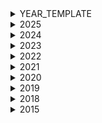 <details>
<summary>YEAR_TEMPLATE</summary>

insert songs after newline
</details>

<details>
<summary>2025</summary>

🇦🇱 Albania: Shkodra Elektronike – Zjerm<br>
🇦🇲 Armenia: PARG – SURVIVOR <br>
🇦🇺 Australia: Go-Jo – Milkshake Man <br>
🇦🇹 Austria: JJ – Wasted Love<br>
🇧🇪 Belgium: Red Sebastian – Strobe Lights<br>
🇭🇷 Croatia: Marko Bošnjak – Poison Cake<br>
🇨🇾 Cyprus: Theo Evan – Shh<br>
🇨🇿 Czechia: ADONXS – Kiss Kiss Goodbye<br>
🇩🇰 Denmark: Sissal – Hallucination <br>
🇪🇪 Estonia: Tommy Cash – Espresso Macchiato<br>
🇫🇮 Finland: Erika Vikman – ICH KOMME<br>
🇫🇷 France: Louane – maman<br>
🇬🇪 Georgia: Mariam Shengelia – Freedom<br>
🇩🇪 Germany: Abor & Tynna – Baller<br>
🇬🇷 Greece: Klavdia – Asteromáta<br>
🇮🇸 Iceland: VÆB – RÓA<br>
🇮🇪 Ireland: EMMY – Laika Party<br>
🇮🇹 Italy: Lucio Corsi – Volevo Essere Un Duro<br>
🇱🇻 Latvia: Tautumeitas – Bur Man Laimi<br>
🇱🇹 Lithuania: Katarsis – Tavo Akys<br>
🇱🇺 Luxembourg: Laura Thorn – La Poupée Monte Le Son<br>
🇲🇹 Malta: Miriana Conte – SERVING<br>
🇲🇪 Montenegro: Nina Žižić – Dobrodošli<br>
🇳🇱 Netherlands: Claude – C"est La Vie<br>
🇳🇴 Norway: Kyle Alessandro – Lighter <br>
🇵🇱 Poland: Justyna Steczkowska – GAJA<br>
🇵🇹 Portugal: NAPA – Deslocado<br>
🇸🇲 San Marino: Gabry Ponte – Tutta L"Italia <br>
🇷🇸 Serbia: Princ – Mila <br>
🇸🇮 Slovenia: Klemen – How Much Time Do We Have Left<br>
🇪🇸 Spain: Melody – ESA DIVA<br>
🇸🇪 Sweden: KAJ – Bara Bada Bastu <br>
🇨🇭 Switzerland: Zoë Më – Voyage<br>
🇺🇦 Ukraine: Ziferblat – Bird of Pray<br>
🇬🇧 United Kingdom: Remember Monday – What The Hell Just Happened?<br>
</details>

<details>
<summary>2024</summary>
  
🇦🇱 ALBANIA: BESA - TITAN<br>
🇦🇲 ARMENIA: LADANIVA - Jako<br>
🇦🇺 AUSTRALIA: Electric Fields - One Milkali (One Blood)<br>
🇦🇹 AUSTRIA: Kaleen - We Will Rave<br>
🇧🇪 BELGIUM: Mustii - Before The Party"s Over<br>
🇭🇷 CROATIA: Baby Lasagna - Rim Tim Tagi Dim<br>
🇨🇾 CYPRUS: Silia Kapsis - Liar<br>
🇨🇿 CZECHIA: Aiko - Pedestal<br>
🇩🇰 DENMARK: SABA - SAND<br>
🇪🇪 ESTONIA: 5MIINUST x Puuluup - (nendest) narkootikumidest ei tea me (küll) midagi<br>
🇫🇮 FINLAND: Windows95man - No Rules!<br>
🇫🇷 FRANCE: Slimane - Mon amour<br>
🇬🇪 GEORGIA: Nutsa Buzaladze - Firefighter<br>
🇩🇪 GERMANY: ISAAK - Always On The Run<br>
🇬🇷 GREECE: Marina Satti - ZARI<br>
🇮🇸 ICELAND: Hera Björk - Scared of Heights<br>
🇮🇪 IRELAND: Bambie Thug - Doomsday Blue<br>
🇮🇹 ITALY: Angelina Mango - La noia<br>
🇱🇻 LATVIA: Dons - Hollow<br>
🇱🇹 LITHUANIA: Silvester Belt - Luktelk<br>
🇱🇺 LUXEMBOURG: TALI - Fighter<br>
🇲🇹 MALTA: Sarah Bonnici - Loop<br>
🇲🇩 MOLDOVA: Natalia Barbu - In The Middle<br>
🇳🇱 NETHERLANDS: Joost Klein - Europapa<br>
🇳🇴 NORWAY: Gåte - Ulveham<br>
🇵🇱 POLAND: LUNA - The Tower<br>
🇵🇹 PORTUGAL: iolanda - Grito<br>
🇸🇲 SAN MARINO: MEGARA - 11:11<br>
🇷🇸 SERBIA: TEYA DORA - RAMONDA<br>
🇸🇮 SLOVENIA: Raiven - Veronika<br>
🇪🇸 SPAIN: Nebulossa - ZORRA<br>
🇸🇪 SWEDEN: Marcus & Martinus - Unforgettable<br>
🇨🇭 SWITZERLAND: Nemo - The Code<br>
🇺🇦 UKRAINE: alyona alyona & Jerry Heil - Teresa & Maria<br>
🇬🇧 UNITED KINGDOM: Olly Alexander - Dizzy<br>
</details>

<details>
<summary>2023</summary>

🇦🇱 Albania: Albina & Familja Kelmendi - Duje<br>
🇦🇲 Armenia: Brunette - Future Lover<br>
🇦🇺 Australia: Voyager - Promise<br>
🇦🇹 Austria: Teya & Salena - Who The Hell Is Edgar?<br>
🇦🇿 Azerbaijan: TuralTuranX - Tell Me More<br>
🇧🇪 Belgium: Gustaph - Because Of You<br>
🇭🇷 Croatia: Let 3 - Mama ŠČ!<br>
🇨🇾 Cyprus: Andrew Lambrou - Break A Broken Heart<br>
🇨🇿 Czechia: Vesna - My Sister's Crown<br>
🇩🇰 Denmark: Reiley - Breaking My Heart<br>
🇪🇪 Estonia: Alika - Bridges<br>
🇫🇮 Finland: Käärijä - Cha Cha Cha<br>
🇫🇷 France: La Zarra - Évidemment<br>
🇬🇪 Georgia: Iru - Echo<br>
🇩🇪 Germany: Lord of the Lost - Blood & Glitter<br>
🇬🇷 Greece: Victor Vernicos - What They Say<br>
🇮🇸 Iceland: Diljá - Power<br>
🇮🇪 Ireland: Wild Youth - We Are One<br>
🇮🇱 Israel: Noa Kirel - Unicorn<br>
🇮🇹 Italy: Marco Mengoni - Due Vite<br>
🇱🇻 Latvia: Sudden Lights - Aijā<br>
🇱🇹 Lithuania: Monika Linkytė - Stay<br>
🇲🇹 Malta: The Busker - Dance (Our Own Party)<br>
🇲🇩 Moldova: Pasha Parfeni - Soarele şi Luna<br>
🇳🇱 Netherlands: Mia Nicolai & Dion Cooper - Burning Daylight<br>
🇳🇴 Norway: Alessandra  - Queen of Kings<br>
🇵🇱 Poland: Blanka - Solo<br>
🇵🇹 Portugal: Mimicat - Ai Coração<br>
🇷🇴 Romania: Theodor Andrei - D.G.T. (Off and On)<br>
🇸🇲 San Marino: Piqued Jacks - Like An Animal<br>
🇷🇸 Serbia: Luke Black - Samo Mi Se Spava<br>
🇸🇮 Slovenia: Joker Out - Carpe Diem<br>
🇪🇸 Spain: Blanca Paloma - Eaea<br>
🇸🇪 Sweden: Loreen - Tattoo<br>
🇨🇭 Switzerland: Remo Forrer - Watergun<br>
🇺🇦 Ukraine: TVORCHI - Heart of Steel<br>
🇬🇧 United Kingdom: Mae Muller - I Wrote A Song<br>
</details>

<details>
<summary>2022</summary>

🇦🇱 Albania: Ronela Hajati - Sekret<br>
🇦🇲 Armenia: Rosa Linn - Snap<br>
🇦🇺 Australia: Sheldon Riley - Not The Same<br>
🇦🇹 Austria: LUM!X feat. Pia Maria - Halo<br>
🇦🇿 Azerbaijan: Nadir Rustamli - Fade To Black<br>
🇧🇪 Belgium: Jérémie Makiese - Miss You<br>
🇧🇬 Bulgaria: Intelligent Music Project - Intention<br>
🇭🇷 Croatia: Mia Dimšić - Guilty Pleasure<br>
🇨🇾 Cyprus: Andromache - Ela<br>
🇨🇿 Czech Republic: We Are Domi - Lights Off<br>
🇩🇰 Denmark: REDDI - The Show<br>
🇪🇪 Estonia: Stefan - Hope<br>
🇫🇮 Finland: The Rasmus - Jezebel<br>
🇫🇷 France: Alvan & Ahez - Fulenn<br>
🇬🇪 Georgia: Circus Mircus - Lock Me In<br>
🇩🇪 Germany: Malik Harris - Rockstars<br>
🇬🇷 Greece: Amanda Georgiadi Tenfjord - Die Together<br>
🇮🇸 Iceland: Systur - Með Hækkandi Sól<br>
🇮🇪 Ireland: Brooke - That’s Rich<br>
🇮🇱 Israel: Michael Ben David - I.M<br>
🇮🇹 Italy: Mahmood & Blanco - Brividi<br>
🇱🇻 Latvia: Citi Zēni - Eat Your Salad<br>
🇱🇹 Lithuania: Monika Liu - Sentimentai<br>
🇲🇹 Malta: Emma Muscat - I Am What I Am<br>
🇲🇩 Moldova: Zdob şi Zdub & Frații Advahov - Trenulețul<br>
🇲🇪 Montenegro: Vladana - Breathe<br>
🇳🇱 Netherlands: S10 - De Diepte<br>
🇲🇰 North Macedonia: Andrea - Circles<br>
🇳🇴 Norway: Subwoolfer - Give That Wolf A Banana<br>
🇵🇱 Poland: Ochman - River<br>
🇵🇹 Portugal: MARO - Saudade Saudade<br>
🇷🇴 Romania: WRS - Llámame<br>
🇸🇲 San Marino: Achille Lauro - Stripper<br>
🇷🇸 Serbia: Konstrakta - In Corpore Sano<br>
🇸🇮 Slovenia: LPS - Disko<br>
🇪🇸 Spain: Chanel - SloMo<br>
🇸🇪 Sweden: Cornelia Jakobs - Hold Me Closer<br>
🇨🇭 Switzerland: Marius Bear - Boys Do Cry<br>
🇺🇦 Ukraine: Kalush Orchestra - Stefania<br>
🇬🇧 United Kingdom: Sam Ryder - SPACE MAN<br>
</details>

<details>
<summary>2021</summary>

Albania - Anxhela Peristeri - Karma<br>
Australia - Montaigne - Technicolour<br>
Austria - Vincent Bueno - Amen<br>
Azerbaijan - Samira Efendi - Mata Hari<br>
Belgium - Hooverphonic - The Wrong Place<br>
Bulgaria - VICTORIA - Growing Up Is Getting Old<br>
Croatia - Albina - Tick Tock<br>
Cyprus -  Elena Tsagrinou - El Diablo<br>
Czech Republic - Benny Cristo - Omaga<br>
Denmark - Fyr & Flamme - Øve Os På Hinanden<br>
Estonia - Uku Suviste - The Lucky One <br>
Finland - Blind Channel - Dark Side<br>
France - Barbara Pravi - Voila<br>
Georgia - Tornike Kipiani - You<br>
Germany - Jendrik Sigwart - I Don't Feel Hate<br>
Greece - Stefania - Last Dance<br>
Iceland - Dadi & Gagnamadnid - 10 Years<br>
Ireland - Leslie Roy - Maps<br>
Israel - Eden Alene - Set Me Free<br>
Italy - Maneskin - Zitti E Buoni<br>
Latvia - Samanta Tina - Moon Is Rising<br>
Lithuania - The Roop - Discoteque<br>
Malta - Destiny - Je Me Casse<br>
Moldova - Natalia Gordienko - Sugar<br>
Netherlands - Jeangu Macrooy - The Birth Of A New Age<br>
N. Macedonia - Vasil - Here I Stand<br>
Norway - Tix - Fallen Angel<br>
Poland - Rafał Brzozowski - The Ride<br>
Portugal - The Black Mamba - Love Is On My Side<br>
Romania - Roxen - Amnesia<br>
Russia - Manizha - Russian Woman<br>
San Marino - Senhit & FloRida - Adrenalina<br>
Serbia - Hurricane - Loco Loco<br>
Slovenia - Ana Soklic  - Amen<br>
Spain - Blas Canto - Voy A Quedarme<br>
Sweden - Tusse - Voices<br>
Switzerland - Gjon's Tears - Tout l'Univers<br>
Ukraine - Go_A - Shum<br>
United Kingdom - James Newman - Embers<br>
</details>

<details>
<summary>2020</summary>

Albania: Arilena Ara - Shaj<br>
Armenia: Athena Manoukian - Chains On You<br>
Australia: Montaigne - Don't Break Me<br>
Austria: Vincent Bueno - Alive<br>
Azerbaijan: Efendi - Cleopatra<br>
Belarus: VAL - Da Vidna<br>
Belgium: Hooverphonic - Release Me<br>
Bulgaria: VICTORIA - Tears Getting Sober<br>
Croatia: Damir Kedžo - Divlji vjetre<br>
Cyprus: Sandro - Running<br>
Czech Republic: Benny Cristo - Kemama<br>
Denmark: Ben & Tan - Yes<br>
Estonia: Uku Suviste - What Love Is<br>
Finland: Aksel Kankaanranta - Looking Back<br>
France: Tom Leeb - The Best In Me<br>
Georgia: Tornike Kaipini - Take Me As I Am<br>
Germany: Ben Dolic - Violent Thing<br>
Greece: Stefania - Superg!rl<br>
Iceland: Daði & Gagnamagnið - Think About Things<br>
Ireland: Lesley Roy - Story Of My Life<br>
Israel: Eden Alene - Feker Libi<br>
Italy: Diodato - Fai Rumore<br>
Latvia: Samanta Tīna - Still Breathing<br>
Lithuania: The Roop - On Fire<br>
Malta: Destiny - All Of My Love<br>
Moldova: Natalia Gordienko - Prison<br>
North Macedonia: Vasil - You<br>
Norway: Ulrikke - Attention<br>
Poland: Alicja Szemplińska - Empires<br>
Portugal: Elisa - Medo de Sentir<br>
Romania: Roxen - Alcohol You<br>
Russia: Little Big - Uno<br>
San Marino: Senhit - Freaky!<br>
Serbia: Hurricane - Hasta La Vista<br>
Slovenia - Ana Soklic - Voda<br>
Spain: Blas Cantó - Universo<br>
Sweden: The Mamas - Move<br>
Switzerland: Gjon's Tears - Répondez-Moi<br>
The Netherlands: Jeangu Macrooy - Grow<br>
Ukraine: GO_A - Solovey<br>
United Kingdom: James Newman - My Last Breath<br>
</details>

<details>
<summary>2019</summary>

Albania: Jonida Maliqi - Ktheju Tokës<br>
Armenia: Srbuk - Walking Out<br>
Australia: Kate Miller-Heidke - Zero Gravity<br>
Austria: PAENDA - Limits<br>
Azerbaijan: Chingiz - Truth<br>
Belarus: ZENA - Like It<br>
Belgium: Eliot - Wake Up<br>
Croatia: Roko - The Dream<br>
Cyprus: Tamta - Replay<br>
Czech Republic: Lake Malawi - Friend of a Friend<br>
Denmark: Leonora - Love Is Forever<br>
Estonia: Victor Crone - Storm<br>
Finland: Darude feat. Sebastian Rejman - Look Away<br>
France: Bilal Hassani - Roi<br>
Georgia: Oto Nemsadze - Sul Tsin Iare<br>
Germany: S!sters - Sister<br>
Greece: Katerine Duska - Better Love<br>
Hungary: Joci Pápai - Az Én Apám<br>
Iceland: Hatari - Hatrið Mun Sigra<br>
Ireland: Sarah McTernan - 22<br>
Israel: Kobi Marimi - Home<br>
Italy: Mahmood - Soldi<br>
Latvia: Carousel - That Night<br>
Lithuania: Jurijus - Run With The Lions<br>
Malta: Michela - Chameleon<br>
Moldova: Anna Odobescu - Stay<br>
Montenegro: D-Moll - Heaven<br>
North Macedonia: Tamara Todevska - Proud<br>
Norway: KEiiNO - Spirit In The Sky<br>
Poland: Tulia - Pali Sie (Fire Of Love)<br>
Portugal: Conan Osíris - Telemóveis<br>
Romania: Ester Peony - On A Sunday<br>
Russia: Sergey Lazarev - Scream<br>
San Marino: Serhat - Say Na Na Na<br>
Serbia: Nevana Bozovic - Kruna<br>
Slovenia: Zala Kralj & Gašper Šantl - Sebi<br>
Spain: Miki - La Venda<br>
Sweden: John Lundvik - Too Late For Love<br>
Switzerland: Luca Hänni - She Got Me<br>
The Netherlands: Duncan Laurence - Arcade<br>
United Kingdom: Michael Rice - Bigger Than Us<br>
</details>

<details>
<summary>2018</summary>

Albania: Eugent Bushpepa - Mall<br>
Armenia: Sevak Khanagyan - Qami<br>
Australia: Jessica Mauboy - We Got Love<br>
Austria: Cesár Sampson - Nobody But You<br>
Azerbaijan: Aisel - X My Heart<br>
Belarus: Alekseev - Forever<br>
Belgium: SENNEK (Laura Groeseneken) - A Matter of Time<br>
Bulgaria: Equinox - Bones<br>
Croatia: Franka Batelić - Crazy<br>
Cyprus: Eleni Foureira - Fuego<br>
Czech Republic: Mikolas Josef - Lie to Me<br>
Denmark: Rasmussen - Higher Ground<br>
Estonia: Elina Nechayeva - La Forza<br>
Finland: Saara Aalto - Monsters<br>
France: Madame Monsieur - Mercy<br>
Georgia: Iriao - For You (Sheni gulistvis)<br>
Germany: Michael Schulte - You Let Me Walk Alone<br>
Greece: Yianna Terzi - Oneiro Mou<br>
Hungary: AWS - Viszlát nyár<br>
Iceland: Ari Ólafsson - Our Choice<br>
Ireland: Ryan O'Shaughnessy - Together<br>
Israel: Netta Barzilai - Toy<br>
Italy: Ermal Meta & Fabrizio Moro - Non mi avete fatto niente<br>
Latvia: Laura Rizzotto - Funny Girl<br>
Lithuania: Ieva Zasimauskaitė - When We're Old<br>
FYR Macedonia: Eye Cue - Lost and Found<br>
Malta: Christabelle Borg - Taboo<br>
Moldova: DoReDos - My Lucky Day<br>
Montenegro: Vanja Radovanović - Inje<br>
Netherlands: Waylon - Outlaw In 'Em<br>
Norway: Alexander Rybak - That's How You Write a Song<br>
Poland: Gromee feat. Lukas Meijer - Light Me Up<br>
Portugal: Cláudia Pascoal - O Jardim<br>
Romania: The Humans - Goodbye<br>
Russia: Yulia Samoylova<br>
San Marino: Jessika feat. Jenifer Brening - Who We Are<br>
Serbia: Sanja Ilić & Balkanika - Nova deca<br>
Slovenia: Lea Sirk - Hvala, ne!<br>
Spain: Alfred & Amaia - Tu Canción<br>
Sweden: Benjamin Ingrosso - Dance You Off<br>
Switzerland: Zibbz - Stones<br>
Ukraine:  Mélovin - Under the Ladder<br>
United Kingdom: SuRie - Storm<br>
</details>


<details>
<summary>2015</summary>
Albania: I'm Alive<br>
Armenia: Face the Shadow<br>
Australia: Tonight Again<br>
Austria: I Am Yours<br>
Belarus: Time<br>
Belgium: Rhythm Inside<br>
Cyprus: One Thing I Should Have Done<br>
Czechia: Hope Never Dies<br>
Denmark:  The Way You Are<br>
Estonia: Goodbye to Yesterday<br>
Finland: Aina mun pitää<br>
France: N'oubliez pas<br>
Georgia: Warrior<br>
Germany: Black Smoke<br>
Greece: One Last Breath<br>
Hungary:  Wars for Nothing<br>
Iceland: Unbroken<br>
Ireland: Playing With Numbers<br>
Italy: Grande amore<br>
Latvia: Love Injected<br>
Lithuania: This Time<br>
N Macedonia: Autumn Leaves<br>
Malta: Warrior<br>
Moldova: I Want Your Love<br>
Montenegro: Adio (Адио)<br>
Netherlands: Walk Along<br>
Norway: A Monster Like Me<br>
Poland: In the Name of Love<br>
Portugal: Há um mar que nos separa<br>
Romania: De la capăt<br>
San Marino: Chain of Lights<br>
Serbia: Beauty Never Lies<br>
Slovenia: Here for You<br>
Spain: Amanecer<br>
Sweden: Heroes<br>
Switzerland: Time to Shine<br>
UK: Still in Love with You<br>
</details>









